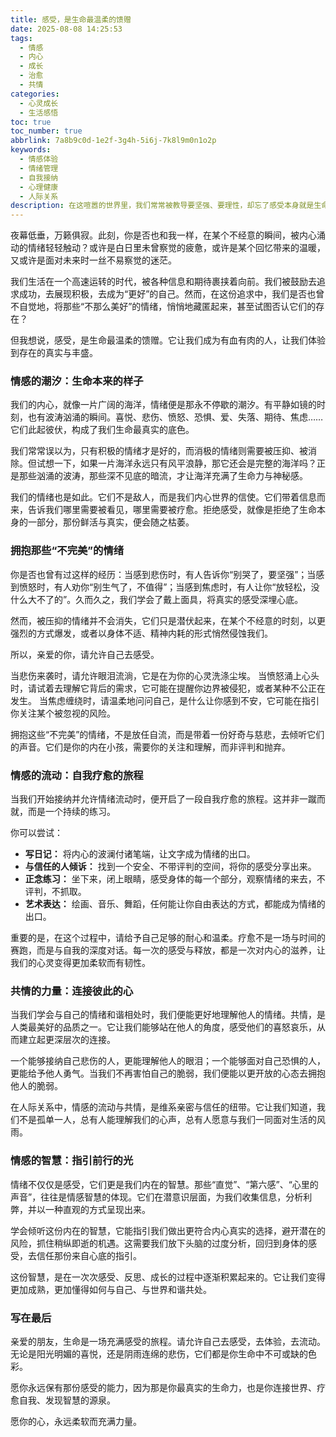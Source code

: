 ```yaml
---
title: 感受，是生命最温柔的馈赠
date: 2025-08-08 14:25:53
tags:
  - 情感
  - 内心
  - 成长
  - 治愈
  - 共情
categories:
  - 心灵成长
  - 生活感悟
toc: true
toc_number: true
abbrlink: 7a8b9c0d-1e2f-3g4h-5i6j-7k8l9m0n1o2p
keywords:
  - 情感体验
  - 情绪管理
  - 自我接纳
  - 心理健康
  - 人际关系
description: 在这喧嚣的世界里，我们常常被教导要坚强、要理性，却忘了感受本身就是生命最宝贵的礼物。这篇文章将带你走进情感的深处，学会拥抱每一种情绪，让它们成为滋养我们生命的力量，而非束缚。
---
```


夜幕低垂，万籁俱寂。此刻，你是否也和我一样，在某个不经意的瞬间，被内心涌动的情绪轻轻触动？或许是白日里未曾察觉的疲惫，或许是某个回忆带来的温暖，又或许是面对未来时一丝不易察觉的迷茫。

我们生活在一个高速运转的时代，被各种信息和期待裹挟着向前。我们被鼓励去追求成功，去展现积极，去成为“更好”的自己。然而，在这份追求中，我们是否也曾不自觉地，将那些“不那么美好”的情绪，悄悄地藏匿起来，甚至试图否认它们的存在？

但我想说，感受，是生命最温柔的馈赠。它让我们成为有血有肉的人，让我们体验到存在的真实与丰盛。

### 情感的潮汐：生命本来的样子

我们的内心，就像一片广阔的海洋，情绪便是那永不停歇的潮汐。有平静如镜的时刻，也有波涛汹涌的瞬间。喜悦、悲伤、愤怒、恐惧、爱、失落、期待、焦虑……它们此起彼伏，构成了我们生命最真实的底色。

我们常常误以为，只有积极的情绪才是好的，而消极的情绪则需要被压抑、被消除。但试想一下，如果一片海洋永远只有风平浪静，那它还会是完整的海洋吗？正是那些汹涌的波涛，那些深不见底的暗流，才让海洋充满了生命力与神秘感。

我们的情绪也是如此。它们不是敌人，而是我们内心世界的信使。它们带着信息而来，告诉我们哪里需要被看见，哪里需要被疗愈。拒绝感受，就像是拒绝了生命本身的一部分，那份鲜活与真实，便会随之枯萎。

### 拥抱那些“不完美”的情绪

你是否也曾有过这样的经历：当感到悲伤时，有人告诉你“别哭了，要坚强”；当感到愤怒时，有人劝你“别生气了，不值得”；当感到焦虑时，有人让你“放轻松，没什么大不了的”。久而久之，我们学会了戴上面具，将真实的感受深埋心底。

然而，被压抑的情绪并不会消失，它们只是潜伏起来，在某个不经意的时刻，以更强烈的方式爆发，或者以身体不适、精神内耗的形式悄然侵蚀我们。

所以，亲爱的你，请允许自己去感受。

当悲伤来袭时，请允许眼泪流淌，它是在为你的心灵洗涤尘埃。
当愤怒涌上心头时，请试着去理解它背后的需求，它可能在提醒你边界被侵犯，或者某种不公正在发生。
当焦虑缠绕时，请温柔地问问自己，是什么让你感到不安，它可能在指引你关注某个被忽视的风险。

拥抱这些“不完美”的情绪，不是放任自流，而是带着一份好奇与慈悲，去倾听它们的声音。它们是你的内在小孩，需要你的关注和理解，而非评判和抛弃。

### 情感的流动：自我疗愈的旅程

当我们开始接纳并允许情绪流动时，便开启了一段自我疗愈的旅程。这并非一蹴而就，而是一个持续的练习。

你可以尝试：

*   **写日记：** 将内心的波澜付诸笔端，让文字成为情绪的出口。
*   **与信任的人倾诉：** 找到一个安全、不带评判的空间，将你的感受分享出来。
*   **正念练习：** 坐下来，闭上眼睛，感受身体的每一个部分，观察情绪的来去，不评判，不抓取。
*   **艺术表达：** 绘画、音乐、舞蹈，任何能让你自由表达的方式，都能成为情绪的出口。

重要的是，在这个过程中，请给予自己足够的耐心和温柔。疗愈不是一场与时间的赛跑，而是与自我的深度对话。每一次的感受与释放，都是一次对内心的滋养，让我们的心灵变得更加柔软而有韧性。

### 共情的力量：连接彼此的心

当我们学会与自己的情绪和谐相处时，我们便能更好地理解他人的情绪。共情，是人类最美好的品质之一。它让我们能够站在他人的角度，感受他们的喜怒哀乐，从而建立起更深层次的连接。

一个能够接纳自己悲伤的人，更能理解他人的眼泪；一个能够面对自己恐惧的人，更能给予他人勇气。当我们不再害怕自己的脆弱，我们便能以更开放的心态去拥抱他人的脆弱。

在人际关系中，情感的流动与共情，是维系亲密与信任的纽带。它让我们知道，我们不是孤单一人，总有人能理解我们的心声，总有人愿意与我们一同面对生活的风雨。

### 情感的智慧：指引前行的光

情绪不仅仅是感受，它们更是我们内在的智慧。那些“直觉”、“第六感”、“心里的声音”，往往是情感智慧的体现。它们在潜意识层面，为我们收集信息，分析利弊，并以一种直观的方式呈现出来。

学会倾听这份内在的智慧，它能指引我们做出更符合内心真实的选择，避开潜在的风险，抓住稍纵即逝的机遇。这需要我们放下头脑的过度分析，回归到身体的感受，去信任那份来自心底的指引。

这份智慧，是在一次次感受、反思、成长的过程中逐渐积累起来的。它让我们变得更加成熟，更加懂得如何与自己、与世界和谐共处。

### 写在最后

亲爱的朋友，生命是一场充满感受的旅程。请允许自己去感受，去体验，去流动。无论是阳光明媚的喜悦，还是阴雨连绵的悲伤，它们都是你生命中不可或缺的色彩。

愿你永远保有那份感受的能力，因为那是你最真实的生命力，也是你连接世界、疗愈自我、发现智慧的源泉。

愿你的心，永远柔软而充满力量。
